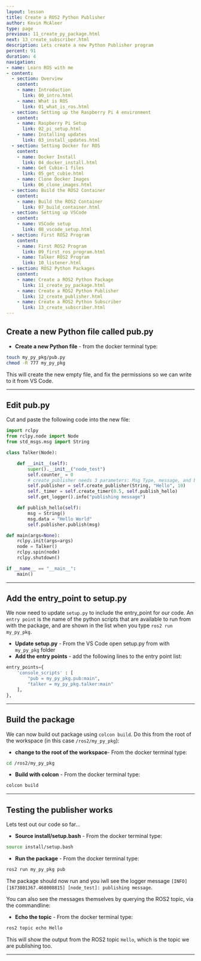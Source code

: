 ```yaml
---
layout: lesson
title: Create a ROS2 Python Publisher
author: Kevin McAleer
type: page
previous: 11_create_py_package.html
next: 13_create_subscriber.html
description: Lets create a new Python Publisher program
percent: 91
duration: 4
navigation:
- name: Learn ROS with me
- content:
  - section: Overview
    content:
    - name: Introduction
      link: 00_intro.html
    - name: What is ROS
      link: 01_what_is_ros.html
  - section: Setting up the Raspberry Pi 4 environment
    content:
    - name: Raspberry Pi Setup
      link: 02_pi_setup.html
    - name: Installing updates
      link: 03_install_updates.html
  - section: Setting Docker for ROS
    content:
    - name: Docker Install
      link: 04_docker_install.html
    - name: Get Cubie-1 files
      link: 05_get_cubie.html
    - name: Clone Docker Images
      link: 06_clone_images.html
  - section: Build the ROS2 Container
    content:
    - name: Build the ROS2 Container
      link: 07_build_container.html
  - section: Setting up VSCode
    content:
    - name: VSCode setup
      link: 08_vscode_setup.html
  - section: First ROS2 Program
    content:
    - name: First ROS2 Program
      link: 09_first_ros_program.html
    - name: Talker ROS2 Program
      link: 10_listener.html
  - section: ROS2 Python Packages
    content:
    - name: Create a ROS2 Python Package
      link: 11_create_py_package.html
    - name: Create a ROS2 Python Publisher
      link: 12_create_publisher.html
    - name: Create a ROS2 Python Subscriber
      link: 13_create_subscriber.html
---
```



## Create a new Python file called pub.py

* **Create a new Python file** - from the docker terminal type:

```bash
touch my_py_pkg/pub.py
chmod -R 777 my_py_pkg
```

This will create the new empty file, and fix the permissions so we can write to it from VS Code.

---

## Edit pub.py

Cut and paste the following code into the new file:

```python
import rclpy
from rclpy.node import Node
from std_msgs.msg import String

class Talker(Node):

    def __init__(self):
        super().__init__("node_test")
        self.counter_ = 0
        # create_publisher needs 3 parameters: Msg Type, message, and buffer size
        self.publisher = self.create_publisher(String, "Hello", 10)
        self._timer = self.create_timer(0.5, self.publish_hello)
        self.get_logger().info("publishing message")

    def publish_hello(self):
        msg = String()
        msg.data = "Hello World"
        self.publisher.publish(msg)

def main(args=None):
    rclpy.init(args=args)
    node = Talker()
    rclpy.spin(node)
    rclpy.shutdown()

if __name__ == "__main__":
    main()
```

---

## Add the entry_point to setup.py

We now need to update `setup.py` to include the entry_point for our code. An `entry point` is the name of the python scripts that are available to run from with the package, and are shown in the list when you type `ros2 run my_py_pkg`.

* **Update setup.py** - From the VS Code open setup.py from with `my_py_pkg` folder
* **Add the entry points** - add the following lines to the entry point list:

```python
entry_points={
    'console_scripts' : [
        "pub = my_py_pkg.pub:main",
        "talker = my_py_pkg.talker:main"
    ],
},
```

---

## Build the package

We can now build out package using `colcon build`. Do this from the root of the workspace (in this case `/ros2/my_py_pkg`):

* **change to the root of the workspace**- From the docker terminal type:

```bash
cd /ros2/my_py_pkg
```

* **Build with colcon** - From the docker terminal type:

```bash
colcon build
```

---

## Testing the publisher works

Lets test out our code so far...

* **Source install/setup.bash** - From the docker terminal type:

``` bash
source install/setup.bash
```

* **Run the package** - From the docker terminal type:

``` bash
ros2 run my_py_pkg pub 
```

The package should now run and you iwll see the logger message `[INFO] [1673801367.468008815] [node_test]: publishing message`.

You can also see the messages themselves by querying the ROS2 topic, via the commandline:

* **Echo the topic** - From the docker terminal type:

``` bash
ros2 topic echo Hello
```

This will show the output from the ROS2 topic `Hello`, which is the topic we are publishing too.

---
